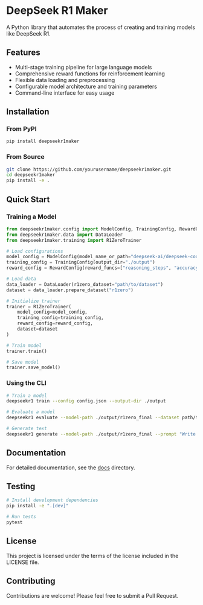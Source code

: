 # DeepSeek R1 Maker

A Python library that automates the process of creating and training models like DeepSeek R1.

## Features

- Multi-stage training pipeline for large language models
- Comprehensive reward functions for reinforcement learning
- Flexible data loading and preprocessing
- Configurable model architecture and training parameters
- Command-line interface for easy usage

## Installation

### From PyPI

```bash
pip install deepseekr1maker
```

### From Source

```bash
git clone https://github.com/yourusername/deepseekr1maker.git
cd deepseekr1maker
pip install -e .
```

## Quick Start

### Training a Model

```python
from deepseekr1maker.config import ModelConfig, TrainingConfig, RewardConfig
from deepseekr1maker.data import DataLoader
from deepseekr1maker.training import R1ZeroTrainer

# Load configurations
model_config = ModelConfig(model_name_or_path="deepseek-ai/deepseek-coder-1.3b-base")
training_config = TrainingConfig(output_dir="./output")
reward_config = RewardConfig(reward_funcs=["reasoning_steps", "accuracy"])

# Load data
data_loader = DataLoader(r1zero_dataset="path/to/dataset")
dataset = data_loader.prepare_dataset("r1zero")

# Initialize trainer
trainer = R1ZeroTrainer(
    model_config=model_config,
    training_config=training_config,
    reward_config=reward_config,
    dataset=dataset
)

# Train model
trainer.train()

# Save model
trainer.save_model()
```

### Using the CLI

```bash
# Train a model
deepseekr1 train --config config.json --output-dir ./output

# Evaluate a model
deepseekr1 evaluate --model-path ./output/r1zero_final --dataset path/to/eval_dataset

# Generate text
deepseekr1 generate --model-path ./output/r1zero_final --prompt "Write a function to calculate Fibonacci numbers"
```

## Documentation

For detailed documentation, see the [docs](docs/) directory.

## Testing

```bash
# Install development dependencies
pip install -e ".[dev]"

# Run tests
pytest
```

## License

This project is licensed under the terms of the license included in the LICENSE file.

## Contributing

Contributions are welcome! Please feel free to submit a Pull Request.

